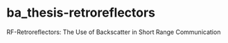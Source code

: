 # ba_thesis-retroreflectors
RF-Retroreflectors: The Use of Backscatter in Short Range Communication
